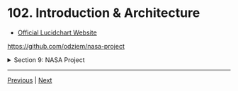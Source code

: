 # 102. Introduction & Architecture

-   [Official Lucidchart Website](https://www.lucidchart.com/pages/)


https://github.com/odziem/nasa-project

<details>
  <summary> Section 9: NASA Project </summary>

  - [Codebase: nasa-project](../src/9_nasa-project)

</details>

---

[Previous](./101_Code-For-This-Section.md) | [Next]()